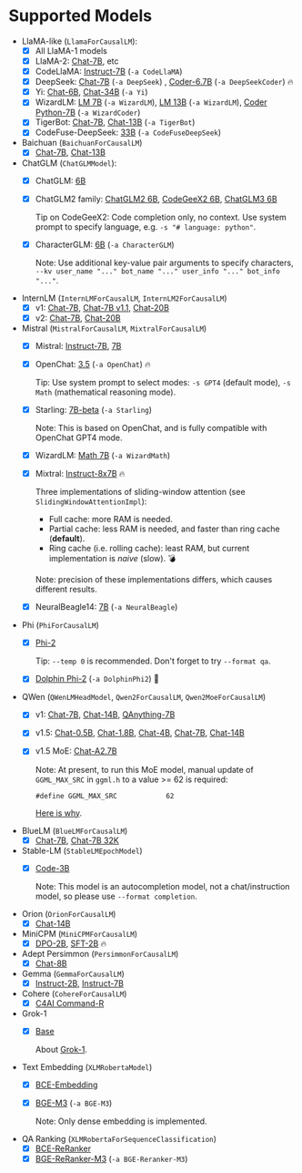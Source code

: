 # Supported Models

* LlaMA-like (`LlamaForCausalLM`):
    * [x] All LlaMA-1 models
    * [x] LlaMA-2: [Chat-7B](https://huggingface.co/meta-llama/Llama-2-7b-chat-hf), etc
    * [x] CodeLlaMA: [Instruct-7B](https://huggingface.co/codellama/CodeLlama-7b-Instruct-hf) (`-a CodeLlaMA`)
    * [x] DeepSeek: [Chat-7B](https://huggingface.co/deepseek-ai/deepseek-llm-7b-chat) (`-a DeepSeek`) , [Coder-6.7B](https://huggingface.co/deepseek-ai/deepseek-coder-6.7b-instruct) (`-a DeepSeekCoder`) 🔥
    * [x] Yi: [Chat-6B](https://huggingface.co/01-ai/Yi-6B-Chat), [Chat-34B](https://huggingface.co/01-ai/Yi-34B-Chat) (`-a Yi`)
    * [x] WizardLM: [LM 7B](https://huggingface.co/WizardLM/WizardLM-7B-V1.0) (`-a WizardLM`), [LM 13B](https://huggingface.co/WizardLM/WizardLM-13B-V1.2) (`-a WizardLM`), [Coder Python-7B](https://huggingface.co/WizardLM/WizardCoder-Python-7B-V1.0) (`-a WizardCoder`)
    * [x] TigerBot: [Chat-7B](https://huggingface.co/TigerResearch/tigerbot-7b-chat), [Chat-13B](https://huggingface.co/TigerResearch/tigerbot-13b-chat-v5) (`-a TigerBot`)
    * [x] CodeFuse-DeepSeek: [33B](https://huggingface.co/codefuse-ai/CodeFuse-DeepSeek-33B) (`-a CodeFuseDeepSeek`)

* Baichuan (`BaichuanForCausalLM`)
    * [x] [Chat-7B](https://huggingface.co/baichuan-inc/Baichuan2-7B-Chat), [Chat-13B](https://huggingface.co/baichuan-inc/Baichuan2-13B-Chat)

* ChatGLM (`ChatGLMModel`):
    * [x] ChatGLM: [6B](https://huggingface.co/THUDM/chatglm-6b)
    * [x] ChatGLM2 family: [ChatGLM2 6B](https://huggingface.co/THUDM/chatglm2-6b), [CodeGeeX2 6B](https://huggingface.co/THUDM/codegeex2-6b), [ChatGLM3 6B](https://huggingface.co/THUDM/chatglm3-6b)

        Tip on CodeGeeX2: Code completion only, no context. Use system prompt to specify language, e.g. `-s "# language: python"`.

    * [x] CharacterGLM: [6B](https://huggingface.co/thu-coai/CharacterGLM-6B) (`-a CharacterGLM`)

        Note: Use additional key-value pair arguments to specify characters, `--kv user_name "..." bot_name "..." user_info "..." bot_info "..."`.

* InternLM (`InternLMForCausalLM`, `InternLM2ForCausalLM`)
    * [x] v1: [Chat-7B](https://huggingface.co/internlm/internlm-chat-7b), [Chat-7B v1.1](https://huggingface.co/internlm/internlm-chat-7b-v1_1), [Chat-20B](https://huggingface.co/internlm/internlm-chat-20b)
    * [x] v2: [Chat-7B](https://huggingface.co/internlm/internlm2-chat-7b), [Chat-20B](https://huggingface.co/internlm/internlm2-chat-20b)

* Mistral (`MistralForCausalLM`, `MixtralForCausalLM`)
    * [x] Mistral: [Instruct-7B](https://huggingface.co/mistralai/Mistral-7B-Instruct-v0.2), [7B](https://huggingface.co/mistralai/Mistral-7B-v0.1)

    * [x] OpenChat: [3.5](https://huggingface.co/openchat/openchat-3.5-1210/) (`-a OpenChat`) 🔥

        Tip: Use system prompt to select modes: `-s GPT4` (default mode), `-s Math` (mathematical reasoning mode).

    * [x] Starling: [7B-beta](https://huggingface.co/Nexusflow/Starling-LM-7B-beta) (`-a Starling`)

        Note: This is based on OpenChat, and is fully compatible with OpenChat GPT4 mode.

    * [x] WizardLM: [Math 7B](https://huggingface.co/WizardLM/WizardMath-7B-V1.1) (`-a WizardMath`)

    * [x] Mixtral: [Instruct-8x7B](https://huggingface.co/mistralai/Mixtral-8x7B-Instruct-v0.1) 🔥

        Three implementations of sliding-window attention (see `SlidingWindowAttentionImpl`):

        - Full cache: more RAM is needed.
        - Partial cache: less RAM is needed, and faster than ring cache (**default**).
        - Ring cache (i.e. rolling cache): least RAM, but current implementation is *naive* (slow). 💣

        Note: precision of these implementations differs, which causes different results.

    * [x] NeuralBeagle14: [7B](https://huggingface.co/mlabonne/NeuralBeagle14-7B) (`-a NeuralBeagle`)

* Phi (`PhiForCausalLM`)
    * [x] [Phi-2](https://huggingface.co/microsoft/phi-2/tree/eb8bbd1d37d258ea74fb082c53346d33056a83d4)

        Tip: `--temp 0` is recommended. Don't forget to try `--format qa`.

    * [x] [Dolphin Phi-2](https://huggingface.co/cognitivecomputations/dolphin-2_6-phi-2/tree/a084bb141f99f67e8ff56a654e29ddd53a0b4d7a) (`-a DolphinPhi2`) 🐬

* QWen (`QWenLMHeadModel`, `Qwen2ForCausalLM`, `Qwen2MoeForCausalLM`)
    * [x] v1: [Chat-7B](https://huggingface.co/Qwen/Qwen-7B-Chat), [Chat-14B](https://huggingface.co/Qwen/Qwen-14B-Chat), [QAnything-7B](https://huggingface.co/netease-youdao/Qwen-7B-QAnything)
    * [x] v1.5: [Chat-0.5B](https://huggingface.co/Qwen/Qwen1.5-0.5B-Chat), [Chat-1.8B](https://huggingface.co/Qwen/Qwen1.5-1.8B-Chat), [Chat-4B](https://huggingface.co/Qwen/Qwen1.5-4B-Chat), [Chat-7B](https://huggingface.co/Qwen/Qwen1.5-7B-Chat), [Chat-14B](https://huggingface.co/Qwen/Qwen1.5-14B-Chat)
    * [x] v1.5 MoE: [Chat-A2.7B](https://huggingface.co/Qwen/Qwen1.5-MoE-A2.7B-Chat)

        Note: At present, to run this MoE model, manual update of `GGML_MAX_SRC` in `ggml.h` to a value >= 62 is required:

        ```
        #define GGML_MAX_SRC            62
        ```

        [Here is why](https://github.com/ggerganov/llama.cpp/pull/6074#issuecomment-2027419314).

* BlueLM (`BlueLMForCausalLM`)
    * [x] [Chat-7B](https://huggingface.co/vivo-ai/BlueLM-7B-Chat), [Chat-7B 32K](https://huggingface.co/vivo-ai/BlueLM-7B-Chat-32K)

* Stable-LM (`StableLMEpochModel`)
    * [x] [Code-3B](https://huggingface.co/stabilityai/stable-code-3b)

        Note: This model is an autocompletion model, not a chat/instruction model, so please use `--format completion`.

* Orion (`OrionForCausalLM`)
    * [x] [Chat-14B](https://huggingface.co/OrionStarAI/Orion-14B-Chat)

* MiniCPM (`MiniCPMForCausalLM`)
    * [x] [DPO-2B](https://huggingface.co/openbmb/MiniCPM-2B-dpo-fp16), [SFT-2B](https://huggingface.co/openbmb/MiniCPM-2B-sft-bf16) 🔥

* Adept Persimmon (`PersimmonForCausalLM`)
    * [x] [Chat-8B](https://huggingface.co/adept/persimmon-8b-chat)

* Gemma (`GemmaForCausalLM`)
    * [x] [Instruct-2B](https://huggingface.co/google/gemma-2b-it), [Instruct-7B](https://huggingface.co/google/gemma-7b-it)

* Cohere (`CohereForCausalLM`)
    * [x] [C4AI Command-R](https://huggingface.co/CohereForAI/c4ai-command-r-v01)

* Grok-1
    * [x] [Base](https://huggingface.co/xai-org/grok-1)

        About [Grok-1](./docs/grok.md).

* Text Embedding (`XLMRobertaModel`)
    * [x] [BCE-Embedding](https://huggingface.co/maidalun1020/bce-embedding-base_v1)
    * [x] [BGE-M3](https://huggingface.co/BAAI/bge-m3) (`-a BGE-M3`)

        Note: Only dense embedding is implemented.

* QA Ranking (`XLMRobertaForSequenceClassification`)
    * [x] [BCE-ReRanker](https://huggingface.co/maidalun1020/bce-reranker-base_v1)
    * [x] [BGE-ReRanker-M3](https://huggingface.co/BAAI/bge-reranker-v2-m3) (`-a BGE-Reranker-M3`)